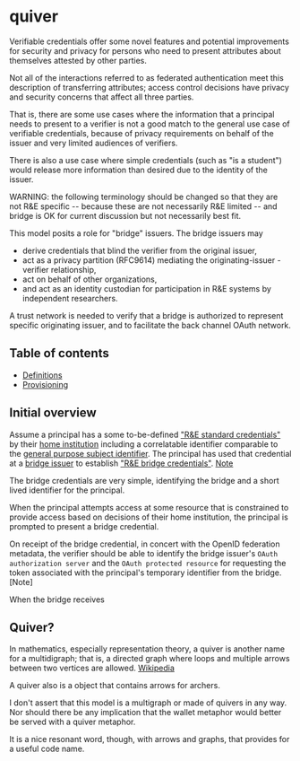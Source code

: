 # quiver

Verifiable credentials offer some novel features and potential improvements for security and privacy for persons who need to present attributes about themselves attested by other parties.

Not all of the interactions referred to as federated authentication meet this description of transferring attributes; access control decisions have privacy and security concerns that affect all three parties.

That is, there are some use cases where the information that a principal needs to present to a verifier is not a good match to the general use case of verifiable credentials, because of privacy requirements on behalf of the issuer and very limited audiences of verifiers.

There is also a use case where simple credentials (such as "is a student") would release more information than desired due to the identity of the issuer.

WARNING:  the following terminology  should be changed so that they are not R&E specific -- because these are not necessarily R&E limited -- and bridge is OK for current discussion but not necessarily best fit.

This model posits a role for "bridge" issuers. The bridge issuers may

* derive credentials that blind the verifier from the original issuer,
* act as a privacy partition (RFC9614) mediating the originating-issuer - verifier relationship,
* act on behalf of other organizations,
* and act as an identity custodian for participation in R&E systems by independent researchers.

A trust network is needed to verify that a bridge is authorized to represent specific originating issuer, and to facilitate the back channel OAuth network.

## Table of contents

* [Definitions](./defintions.md)
* [Provisioning](./provisioning.md)

## Initial overview

Assume a principal has a some to-be-defined ["R&E standard credentials"](./defintions.md#credentials) by their [home institution](./defintions.md#participants) including a correlatable identifier comparable to the [general purpose subject identifier](https://docs.oasis-open.org/security/saml-subject-id-attr/v1.0/cs01/saml-subject-id-attr-v1.0-cs01.html#_Toc536097226). The principal has used that credential at a [bridge issuer](./defintions.md#participants) to establish ["R&E bridge credentials"](./defintions.md#credentials). [Note](./defintions.md#home-institution-privacy)

The bridge credentials are very simple, identifying the bridge and a short lived identifier for the principal.

When the principal attempts access at some resource that is constrained to provide access based on decisions of their home institution, the principal is prompted to present a bridge credential.

On receipt of the bridge credential, in concert with the OpenID federation metadata, the verifier should be able to identify the bridge issuer's `OAuth authorization server` and the `OAuth protected resource` for requesting the token associated with the principal's temporary identifier from the bridge. [Note]

When the bridge receives 

## Quiver?

In mathematics, especially representation theory, a quiver is another name for a multidigraph; that is, a directed graph where loops and multiple arrows between two vertices are allowed. [Wikipedia](https://en.wikipedia.org/wiki/Quiver_(mathematics))

A quiver also is a object that contains arrows for archers.

I don't assert that this model is a multigraph or made of quivers in any way. Nor should there be any implication that the wallet metaphor would better be served with a quiver metaphor.

It is a nice resonant word, though, with arrows and graphs, that provides for a useful code name.
